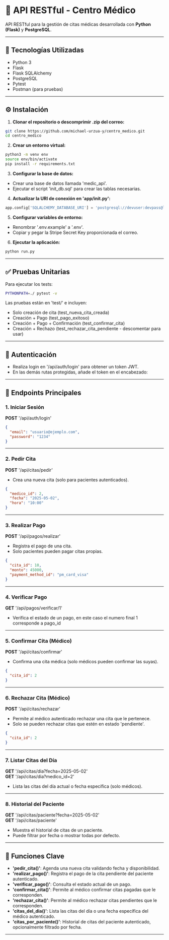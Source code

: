 # 🏥 API RESTful - Centro Médico

API RESTful para la gestión de citas médicas desarrollada con **Python (Flask)** y **PostgreSQL**.

---

## 🚀 Tecnologías Utilizadas

- Python 3  
- Flask  
- Flask SQLAlchemy  
- PostgreSQL  
- Pytest  
- Postman (para pruebas)

---

## ⚙️ Instalación

1. **Clonar el repositorio o descomprimir .zip del correo:**
```bash
git clone https://github.com/michael-urzua-y/centro_medico.git
cd centro_medico
```

2. **Crear un entorno virtual:**
```bash
python3 -m venv env
source env/bin/activate
pip install -r requirements.txt
```

3. **Configurar la base de datos:**

- Crear una base de datos llamada 'medic_api'.
- Ejecutar el script 'init_db.sql' para crear las tablas necesarias.

4. **Actualizar la URI de conexión en 'app/__init__.py':**
```python
app.config['SQLALCHEMY_DATABASE_URI'] = 'postgresql://devuser:devpass@localhost/medic_api'
```

5. **Configurar variables de entorno:**

- Renombrar '.env.example' a '.env'.
- Copiar y pegar la Stripe Secret Key proporcionada el correo.

6. **Ejecutar la aplicación:**
```bash
python run.py
```

---

## ✅ Pruebas Unitarias

Para ejecutar los tests:
```bash
PYTHONPATH=./ pytest -v
```

Las pruebas están en 'test/' e incluyen:

- Solo creación de cita (test_nueva_cita_creada)
- Creación + Pago (test_pago_exitoso)
- Creación + Pago + Confirmación (test_confirmar_cita)
- Creación + Rechazo (test_rechazar_cita_pendiente - descomentar para usar)

---

## 🔐 Autenticación

- Realiza login en '/api/auth/login' para obtener un token JWT.
- En las demás rutas protegidas, añade el token en el encabezado:

---

## 📌 Endpoints Principales

### 1. Iniciar Sesión
**POST** '/api/auth/login'
```json
{
  "email": "usuario@ejemplo.com",
  "password": "1234"
}
```

---

### 2. Pedir Cita
**POST** '/api/citas/pedir'
  - Crea una nueva cita (solo para pacientes autenticados).

```json
{
  "medico_id": 2,
  "fecha": "2025-05-02",
  "hora": "10:00"
}
```

---

### 3. Realizar Pago
**POST** '/api/pagos/realizar'
  - Registra el pago de una cita.
  - Solo pacientes pueden pagar citas propias.

```json
{
  "cita_id": 10,
  "monto": 45000,
  "payment_method_id": "pm_card_visa"
}
```

---

### 4. Verificar Pago
**GET** '/api/pagos/verificar/1'
  - Verifica el estado de un pago, en este caso el numero final 1 corresponde a pago_id

---

### 5. Confirmar Cita (Médico)
**POST** '/api/citas/confirmar'
  - Confirma una cita médica (solo médicos pueden confirmar las suyas).
```json
{
  "cita_id": 2
}
```

---

### 6. Rechazar Cita (Médico)
**POST** '/api/citas/rechazar'
  - Permite al médico autenticado rechazar una cita que le pertenece.
  - Solo se pueden rechazar citas que estén en estado 'pendiente'.
```json
{
  "cita_id": 2
}
```

---

### 7. Listar Citas del Día
**GET** '/api/citas/dia?fecha=2025-05-02'  
**GET** '/api/citas/dia?medico_id=2'
  - Lista las citas del día actual o fecha específica (solo médicos).

---

### 8. Historial del Paciente
**GET** '/api/citas/paciente?fecha=2025-05-02'  
**GET** '/api/citas/paciente'
  - Muestra el historial de citas de un paciente.
  - Puede filtrar por fecha o mostrar todas por defecto.

---

## 🧠 Funciones Clave

- **'pedir_cita()'**: Agenda una nueva cita validando fecha y disponibilidad.  
- **'realizar_pago()'**: Registra el pago de la cita pendiente del paciente autenticado.  
- **'verificar_pago()'**: Consulta el estado actual de un pago.  
- **'confirmar_cita()'**: Permite al médico confirmar citas pagadas que le corresponden.  
- **'rechazar_cita()'**: Permite al médico rechazar citas pendientes que le corresponden.  
- **'citas_del_dia()'**: Lista las citas del día o una fecha específica del médico autenticado.  
- **'citas_por_paciente()'**: Historial de citas del paciente autenticado, opcionalmente filtrado por fecha.

---

